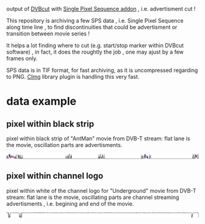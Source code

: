 output of [DVBcut](https://github.com/coupdair/dvbcut) with [Single Pixel Sequence addon](https://github.com/coupdair/dvbcut.src)
, i.e. advertisment cut !

This repository is archiving a few SPS data
, i.e. Single Pixel Sequence along time line
, to find discontinuities that could be advertisment or transition between movie series !

It helps a lot finding where to cut (e.g. start/stop marker within DVBcut software)
, in fact, it does the roughtly the job
, one may ajust by a few frames only.

SPS data is in TIF format, for fast archiving, as it is uncompressed regarding to PNG.
[CImg](https://github.com/coupdair/CImg) library plugin is handling this very fast.

# data example

## pixel within black strip

pixel within black strip of "AntMan" movie from DVB-T stream:
flat lane is the movie, oscillation parts are advertisments.

![pixel within black strip](AntMan_20180429_h6G.mpeg_SPSgraph.png)

## pixel within channel logo

pixel within white of the channel logo for "Underground" movie from DVB-T stream:
flat lane is the movie, oscillating parts are channel streaming advertisments
, i.e. begining and end of the movie.

![pixel within white logo](Underground_20180501.mpeg_SPSgraph.png)
